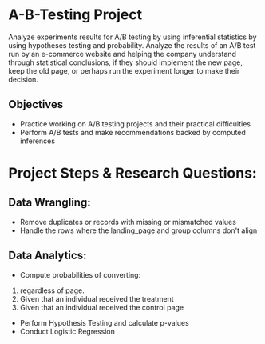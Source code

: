# A-B-Testing Project

Analyze experiments results for A/B testing by using inferential statistics by using hypotheses testing and probability. Analyze the results of an A/B test run by an e-commerce website and helping the company understand through statistical conclusions, if they should implement the new page, keep the old page, or perhaps run the experiment longer to make their decision.

## Objectives

- Practice working on A/B testing projects and their practical difficulties
- Perform A/B tests and make recommendations backed by computed inferences

# Project Steps & Research Questions:

## Data Wrangling:

- Remove duplicates or records with missing or mismatched values
- Handle the rows where the landing_page and group columns don't align

## Data Analytics:

- Compute probabilities of converting:
1. regardless of page.
2. Given that an individual received the treatment
3. Given that an individual received the control page
-  Perform Hypothesis Testing and calculate p-values
- Conduct Logistic Regression

